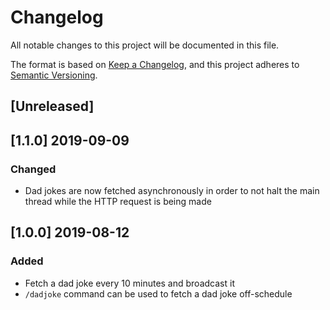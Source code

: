 # Changelog
All notable changes to this project will be documented in this file.

The format is based on [Keep a Changelog](https://keepachangelog.com/en/1.0.0/),
and this project adheres to [Semantic Versioning](https://semver.org/spec/v2.0.0.html).

## [Unreleased]

## [1.1.0] 2019-09-09

### Changed
- Dad jokes are now fetched asynchronously in order to not halt the main thread
while the HTTP request is being made

## [1.0.0] 2019-08-12

### Added

- Fetch a dad joke every 10 minutes and broadcast it
- ``/dadjoke`` command can be used to fetch a dad joke off-schedule